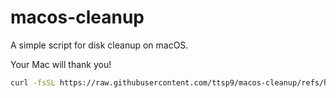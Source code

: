 # macos-cleanup
A simple script for disk cleanup on macOS.

Your Mac will thank you!

```bash
curl -fsSL https://raw.githubusercontent.com/ttsp9/macos-cleanup/refs/heads/main/macos_cleanup.sh | bash
```